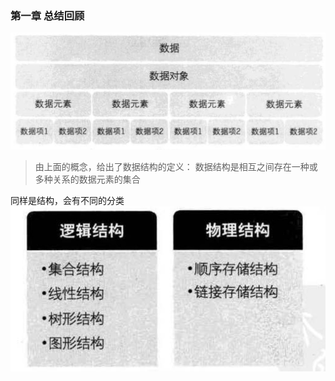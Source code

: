### 第一章 总结回顾
![](img/concept.png)
>由上面的概念，给出了数据结构的定义：
数据结构是相互之间存在一种或多种关系的数据元素的集合

同样是结构，会有不同的分类
![](img/structure.jpg)